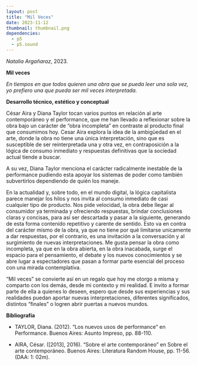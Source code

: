 ```yaml
---
layout: post
title: "Mil Veces"
date: 2023-11-12
thumbnail: thumbnail.png
dependencies:
  - p5
  - p5.sound
---
```


<div id="div-sketch">
  <script type="text/javascript" src="sketch.js"></script>
</div>

_Natalia Argañaraz_, 2023.

**Mil veces**

_En tiempos en que todos quieren una obra que se pueda leer una sola vez, yo prefiero una que pueda ser mil veces interpretada._

**Desarrollo técnico, estético y conceptual**

César Aira y Diana Taylor tocan varios puntos en relación al arte contemporáneo y el performance, que me han llevado a reflexionar sobre la obra bajo un carácter de “obra incompleta” en contraste al producto final que consumimos hoy.
Cesar Aira explora la idea de la ambigüedad en el arte, donde la obra no tiene una única interpretación, sino que es susceptible de ser reinterpretada una y otra vez, en contraposición a la lógica de consumo inmediato y respuestas definitivas que la sociedad actual tiende a buscar.

A su vez, Diana Taylor menciona el carácter radicalmente inestable de la performance pudiendo esta apoyar los sistemas de poder como también subvertirlos dependiendo de quién los maneje.

En la actualidad y, sobre todo, en el mundo digital, la lógica capitalista parece manejar los hilos y nos invita al consumo inmediato de casi cualquier tipo de producto. Nos pide velocidad, la obra debe llegar al consumidor ya terminada y ofreciendo respuestas, brindar conclusiones claras y concisas, para así ser descartada y pasar a la siguiente, generando de esta forma contenido repetitivo y carente de sentido. Esto va en contra del carácter mismo de la obra, ya que no tiene por qué limitarse unicamente a dar respuestas, por el contrario, es una invitación a la conversación y al surgimiento de nuevas interpretaciones. Me gusta pensar la obra como incompleta, ya que en la obra abierta, en la obra inacabada, surge el espacio para el pensamiento, el debate y los nuevos conocimientos y se abre lugar a espectadores que pasan a formar parte esencial del proceso con una mirada contemplativa.

“Mil veces” se convierte así en un regalo que hoy me otorgo a misma y comparto con los demás, desde mi contexto y mi realidad. E invito a formar parte de ella a quienes lo deseen, espero que desde sus experiencias y sus realidades puedan aportar nuevas interpretaciones, diferentes significados, distintos “finales” o logren abrir puertas a nuevos mundos.

**Bibliografía**

-  TAYLOR, Diana. (2012). “Los nuevos usos de performance” en Performance.
Buenos Aires: Asunto Impreso, pp. 88-110.

-  AIRA, César. ([2013], 2016). “Sobre el arte contemporáneo” en Sobre el arte
contemporáneo. Buenos Aires: Literatura Random House, pp. 11-56. (DAA: 1:
02m).
